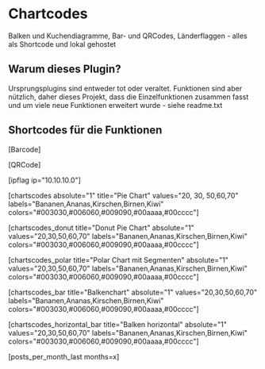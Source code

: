 # Chartcodes
Balken und Kuchendiagramme, Bar- und QRCodes, Länderflaggen - alles als Shortcode und lokal gehostet

## Warum dieses Plugin?
Ursprungsplugins sind entweder tot oder veraltet. Funktionen sind aber nützlich,
daher dieses Projekt, dass die Einzelfunktionen zusammen fasst und um viele neue Funktionen erweitert wurde - siehe readme.txt

## Shortcodes für die Funktionen
[Barcode]

[QRCode]

[ipflag ip="10.10.10.0"]

[chartscodes absolute="1" title="Pie Chart" values="20, 30, 50,60,70" labels="Bananen,Ananas,Kirschen,Birnen,Kiwi" colors="#003030,#006060,#009090,#00aaaa,#00cccc"]

[chartscodes_donut title="Donut Pie Chart" absolute="1" values="20,30,50,60,70" labels="Bananen,Ananas,Kirschen,Birnen,Kiwi" colors="#003030,#006060,#009090,#00aaaa,#00cccc"]

[chartscodes_polar title="Polar Chart mit Segmenten" absolute="1" values="20,30,50,60,70" labels="Bananen,Ananas,Kirschen,Birnen,Kiwi" colors="#003030,#006060,#009090,#00aaaa,#00cccc"]

[chartscodes_bar title="Balkenchart" absolute="1" values="20,30,50,60,70" labels="Bananen,Ananas,Kirschen,Birnen,Kiwi" colors="#003030,#006060,#009090,#00aaaa,#00cccc"]

[chartscodes_horizontal_bar title="Balken horizontal" absolute="1" values="20,30,50,60,70" labels="Bananen,Ananas,Kirschen,Birnen,Kiwi" colors="#003030,#006060,#009090,#00aaaa,#00cccc"]

[posts_per_month_last months=x]



